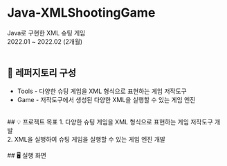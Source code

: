 # Java-XMLShootingGame
Java로 구현한 XML 슈팅 게임<br/>
2022.01 ~ 2022.02 (2개월)<br/>
<br/>
## 📁 레퍼지토리 구성
* Tools - 다양한 슈팅 게임을 XML 형식으로 표현하는 게임 저작도구<br/>
* Game - 저작도구에서 생성된 다양한 XML을 실행할 수 있는 게임 엔진<br/>
<br/>
## 💡 프로젝트 목표
1. 다양한 슈팅 게임을 XML 형식으로 표현하는 게임 저작도구 개발<br/>
2. XML을 실행하여 슈팅 게임을 실행할 수 있는 게임 엔진 개발<br/>
<br/>
## 🖥️ 실행 화면
